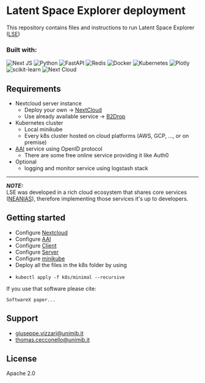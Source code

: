 # Latent Space Explorer deployment

This repository contains files and instructions to run Latent Space Explorer ([LSE](https://lse.neanias.eu))

### Built with:

![Next JS](https://img.shields.io/badge/Next-black?style=for-the-badge&logo=next.js&logoColor=white)
![Python](https://img.shields.io/badge/python-3670A0?style=for-the-badge&logo=python&logoColor=ffdd54)
![FastAPI](https://img.shields.io/badge/FastAPI-005571?style=for-the-badge&logo=fastapi)
![Redis](https://img.shields.io/badge/redis-%23DD0031.svg?style=for-the-badge&logo=redis&logoColor=white)
![Docker](https://img.shields.io/badge/docker-%230db7ed.svg?style=for-the-badge&logo=docker&logoColor=white)
![Kubernetes](https://img.shields.io/badge/kubernetes-%23326ce5.svg?style=for-the-badge&logo=kubernetes&logoColor=white)
![Plotly](https://img.shields.io/badge/Plotly-%233F4F75.svg?style=for-the-badge&logo=plotly&logoColor=white)
![scikit-learn](https://img.shields.io/badge/scikit--learn-%23F7931E.svg?style=for-the-badge&logo=scikit-learn&logoColor=white)
![Next Cloud](https://img.shields.io/badge/Next%20Cloud-0B94DE?style=for-the-badge&logo=nextcloud&logoColor=white)

## Requirements
- Nextcloud server instance
  - Deploy your own -> [NextCloud](https://nextcloud.com/)
  - Use already available service -> [B2Drop](https://marketplace.eosc-portal.eu/services/b2drop)
- Kubernetes cluster
  - Local minikube
  - Every k8s cluster hosted on cloud platforms (AWS, GCP, ..., or on premise)
- [AAI](https://docs.neanias.eu/projects/aai-service/en/latest/) service using OpenID protocol
  - There are some free online service providing it like Auth0
- Optional
  - logging and monitor service using logstash stack

---
**_NOTE:_** <br/>
LSE was developed in a rich cloud ecosystem that shares core services ([NEANIAS](https://docs.neanias.eu/en/latest/)), therefore implementing those services it's up to developers.
## Getting started
- Configure [Nextcloud](docs/config_Nextcloud.md)
- Configure [AAI](docs/config_AAI.md)
- Configure [Client](docs/config_client.md)
- Configure [Server](docs/config_server.md)
- Configure [minikube](docs/config_minikube.md)
- Deploy all the files in the k8s folder by using
- ```
  kubectl apply -f k8s/minimal --recursive
  ```

If you use that software please cite:
```
SoftwareX paper...
```
## Support
- giuseppe.vizzari@unimib.it
- thomas.cecconello@unimib.it

## License
Apache 2.0